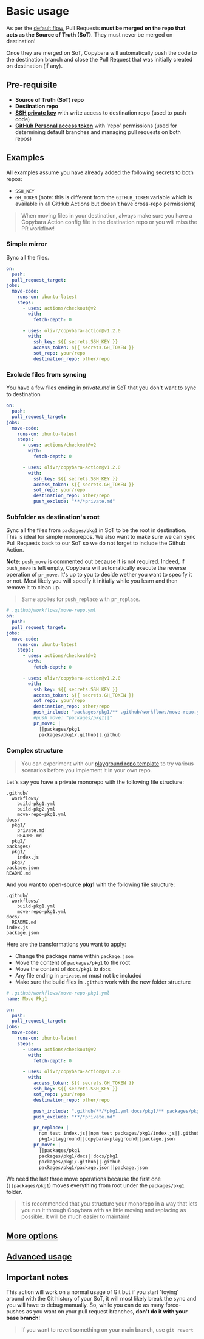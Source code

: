 # Basic usage

As per the [default flow](/README.md#default-flow), Pull Requests **must be merged on the repo that acts as the Source of Truth (SoT)**. They must never be merged on destination!

Once they are merged on SoT, Copybara will automatically push the code to the destination branch and close the Pull Request that was initially created on destination (if any).

## Pre-requisite

- **Source of Truth (SoT) repo**
- **Destination repo**
- **[SSH private key](ssh-keys.md)** with write access to destination repo (used to push code)
- **[GitHub Personal access token](https://github.com/settings/tokens)** with 'repo' permissions (used for determining default branches and managing pull requests on both repos)

## Examples

All examples assume you have already added the following secrets to both repos:

- `SSH_KEY`
- `GH_TOKEN` (note: this is different from the `GITHUB_TOKEN` variable which is available in all GitHub Actions but doesn't have cross-repo permissions)

> When moving files in your destination, always make sure you have a Copybara Action config file in the destination repo or you will miss the PR workflow!

### Simple mirror

Sync all the files.

```yaml
on:
  push:
  pull_request_target:
jobs:
  move-code:
    runs-on: ubuntu-latest
    steps:
      - uses: actions/checkout@v2
        with:
          fetch-depth: 0

      - uses: olivr/copybara-action@v1.2.0
        with:
          ssh_key: ${{ secrets.SSH_KEY }}
          access_token: ${{ secrets.GH_TOKEN }}
          sot_repo: your/repo
          destination_repo: other/repo
```

### Exclude files from syncing

You have a few files ending in _private.md_ in SoT that you don't want to sync to destination

```yaml
on:
  push:
  pull_request_target:
jobs:
  move-code:
    runs-on: ubuntu-latest
    steps:
      - uses: actions/checkout@v2
        with:
          fetch-depth: 0

      - uses: olivr/copybara-action@v1.2.0
        with:
          ssh_key: ${{ secrets.SSH_KEY }}
          access_token: ${{ secrets.GH_TOKEN }}
          sot_repo: your/repo
          destination_repo: other/repo
          push_exclude: "**/*private.md"
```

### Subfolder as destination's root

Sync all the files from `packages/pkg1` in SoT to be the root in destination. This is ideal for simple monorepos.
We also want to make sure we can sync Pull Requests back to our SoT so we do not forget to include the Github Action.

**Note:** `push_move` is commented out because it is not required. Indeed, if `push_move` is left empty, Copybara will automatically execute the reverse operation of `pr_move`. It's up to you to decide wether you want to specify it or not. Most likely you will specify it initially while you learn and then remove it to clean up.

> Same applies for `push_replace` with `pr_replace`.

```yaml
# .github/workflows/move-repo.yml
on:
  push:
  pull_request_target:
jobs:
  move-code:
    runs-on: ubuntu-latest
    steps:
      - uses: actions/checkout@v2
        with:
          fetch-depth: 0

      - uses: olivr/copybara-action@v1.2.0
        with:
          ssh_key: ${{ secrets.SSH_KEY }}
          access_token: ${{ secrets.GH_TOKEN }}
          sot_repo: your/repo
          destination_repo: other/repo
          push_include: "packages/pkg1/** .github/workflows/move-repo.yml"
          #push_move: "packages/pkg1||"
          pr_move: |
            ||packages/pkg1
            packages/pkg1/.github||.github
```

### Complex structure

> You can experiment with our [playground repo template](https://github.com/olivr/copybara-playground) to try various scenarios before you implement it in your own repo.

Let's say you have a private monorepo with the following file structure:

```text
.github/
  workflows/
    build-pkg1.yml
    build-pkg2.yml
    move-repo-pkg1.yml
docs/
  pkg1/
    private.md
    README.md
  pkg2/
packages/
  pkg1/
    index.js
  pkg2/
package.json
README.md
```

And you want to open-source **pkg1** with the following file structure:

```text
.github/
  workflows/
    build-pkg1.yml
    move-repo-pkg1.yml
docs/
  README.md
index.js
package.json
```

Here are the transformations you want to apply:

- Change the package name within `package.json`
- Move the content of `packages/pkg1` to the root
- Move the content of `docs/pkg1` to `docs`
- Any file ending in `private.md` must not be included
- Make sure the build files in `.github` work with the new folder structure

```yaml
# .github/workflows/move-repo-pkg1.yml
name: Move Pkg1

on:
  push:
  pull_request_target:
jobs:
  move-code:
    runs-on: ubuntu-latest
    steps:
      - uses: actions/checkout@v2
        with:
          fetch-depth: 0

      - uses: olivr/copybara-action@v1.2.0
        with:
          access_token: ${{ secrets.GH_TOKEN }}
          ssh_key: ${{ secrets.SSH_KEY }}
          sot_repo: your/repo
          destination_repo: other/repo

          push_include: ".github/**/*pkg1.yml docs/pkg1/** packages/pkg1/** package.json"
          push_exclude: "**/*private.md"

          pr_replace: |
            npm test index.js||npm test packages/pkg1/index.js||.github/**/build-pkg1.yml
            pkg1-playground||copybara-playground||package.json
          pr_move: |
            ||packages/pkg1
            packages/pkg1/docs||docs/pkg1
            packages/pkg1/.github||.github
            packages/pkg1/package.json||package.json
```

We need the last three move operations because the first one (`||packages/pkg1`) moves everything from root under the `packages/pkg1` folder.

> It is recommended that you structure your monorepo in a way that lets you run it through Copybara with as little moving and replacing as possible. It will be much easier to maintain!

## [More options](inputs.md)

## [Advanced usage](advanced-usage.md)

## Important notes

This action will work on a normal usage of Git but if you start 'toying' around with the Git history of your SoT, it will most likely break the sync and you will have to debug manually. So, while you can do as many force-pushes as you want on your pull request branches, **don't do it with your base branch**!

> If you want to revert something on your main branch, use `git revert`
